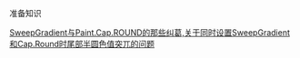 

准备知识


[SweepGradient与Paint.Cap.ROUND的那些纠葛,关于同时设置SweepGradient和Cap.Round时尾部半圆色值突兀的问题](https://blog.csdn.net/weixin_42473228/article/details/121795128)
